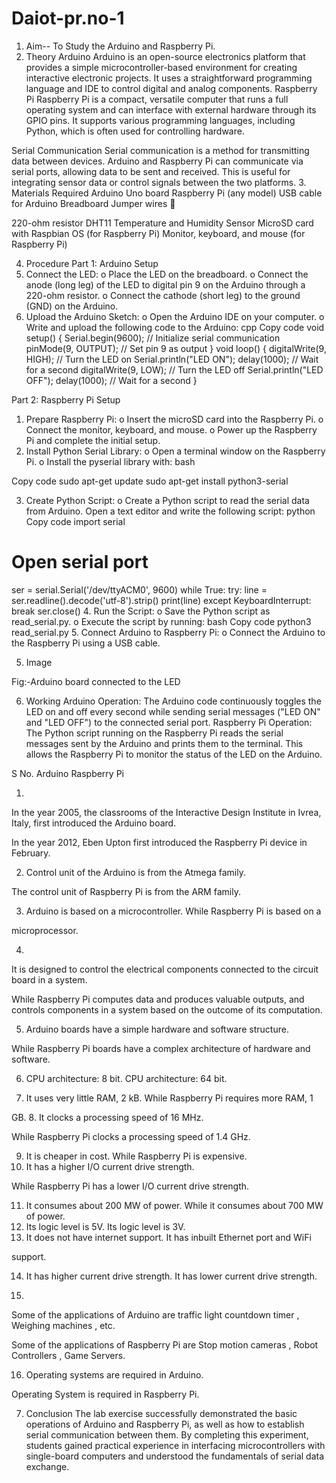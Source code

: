 # Daiot-pr.no-1
1. Aim-- To Study the Arduino and Raspberry Pi.
2. Theory
Arduino
Arduino is an open-source electronics platform that provides a simple microcontroller-based
environment for creating interactive electronic projects. It uses a straightforward programming
language and IDE to control digital and analog components.
Raspberry Pi
Raspberry Pi is a compact, versatile computer that runs a full operating system and can interface
with external hardware through its GPIO pins. It supports various programming languages,
including Python, which is often used for controlling hardware.

Serial Communication
Serial communication is a method for transmitting data between devices. Arduino and Raspberry
Pi can communicate via serial ports, allowing data to be sent and received. This is useful for
integrating sensor data or control signals between the two platforms.
3. Materials Required
 Arduino Uno board
 Raspberry Pi (any model)
 USB cable for Arduino
 Breadboard
 Jumper wires



 220-ohm resistor
 DHT11 Temperature and Humidity Sensor
 MicroSD card with Raspbian OS (for Raspberry Pi)
 Monitor, keyboard, and mouse (for Raspberry Pi)

4. Procedure
Part 1: Arduino Setup
1. Connect the LED:
o Place the LED on the breadboard.
o Connect the anode (long leg) of the LED to digital pin 9 on the Arduino through a
220-ohm resistor.
o Connect the cathode (short leg) to the ground (GND) on the Arduino.
2. Upload the Arduino Sketch:
o Open the Arduino IDE on your computer.
o Write and upload the following code to the Arduino:
cpp
Copy code
void setup() {
Serial.begin(9600); // Initialize serial communication
pinMode(9, OUTPUT); // Set pin 9 as output
}
void loop() {
digitalWrite(9, HIGH); // Turn the LED on
Serial.println(&quot;LED ON&quot;);
delay(1000); // Wait for a second
digitalWrite(9, LOW); // Turn the LED off
Serial.println(&quot;LED OFF&quot;);
delay(1000); // Wait for a second
}

Part 2: Raspberry Pi Setup
1. Prepare Raspberry Pi:
o Insert the microSD card into the Raspberry Pi.
o Connect the monitor, keyboard, and mouse.
o Power up the Raspberry Pi and complete the initial setup.
2. Install Python Serial Library:
o Open a terminal window on the Raspberry Pi.
o Install the pyserial library with:
bash



Copy code
sudo apt-get update
sudo apt-get install python3-serial

3. Create Python Script:
o Create a Python script to read the serial data from Arduino. Open a text editor and
write the following script:
python
Copy code
import serial
# Open serial port
ser = serial.Serial(&#39;/dev/ttyACM0&#39;, 9600)
while True:
try:
line = ser.readline().decode(&#39;utf-8&#39;).strip()
print(line)
except KeyboardInterrupt:
break
ser.close()
4. Run the Script:
o Save the Python script as read_serial.py.
o Execute the script by running:
bash
Copy code
python3 read_serial.py
5. Connect Arduino to Raspberry Pi:
o Connect the Arduino to the Raspberry Pi using a USB cable.

5. Image




Fig:-Arduino board connected to the LED

6. Working
Arduino Operation:
The Arduino code continuously toggles the LED on and off every second while sending serial
messages (&quot;LED ON&quot; and &quot;LED OFF&quot;) to the connected serial port.
Raspberry Pi Operation:
The Python script running on the Raspberry Pi reads the serial messages sent by the Arduino and
prints them to the terminal. This allows the Raspberry Pi to monitor the status of the LED on the
Arduino.

S
No.
Arduino Raspberry Pi

1.
In the year 2005, the classrooms of
the Interactive Design Institute in
Ivrea, Italy, first introduced the
Arduino board.

In the year 2012, Eben Upton first
introduced the Raspberry Pi device in
February.

2. Control unit of the Arduino is from
the Atmega family.

The control unit of Raspberry Pi is from the
ARM family.

3. Arduino is based on a microcontroller. While Raspberry Pi is based on a

microprocessor.

4.
It is designed to control the electrical
components connected to the circuit
board in a system.

While Raspberry Pi computes data and
produces valuable outputs, and controls
components in a system based on the
outcome of its computation.

5. Arduino boards have a simple
hardware and software structure.

While Raspberry Pi boards have a complex
architecture of hardware and software.





6. CPU architecture: 8 bit. CPU architecture: 64 bit.

7. It uses very little RAM, 2 kB. While Raspberry Pi requires more RAM, 1

GB.
8. It clocks a processing speed of 16
MHz.

While Raspberry Pi clocks a processing
speed of 1.4 GHz.

9. It is cheaper in cost. While Raspberry Pi is expensive.
10. It has a higher I/O current drive
strength.

While Raspberry Pi has a lower I/O current
drive strength.

11. It consumes about 200 MW of power. While it consumes about 700 MW of power.
12. Its logic level is 5V. Its logic level is 3V.
13. It does not have internet support. It has inbuilt Ethernet port and WiFi

support.

14. It has higher current drive strength. It has lower current drive strength.

15.
Some of the applications of Arduino
are traffic light countdown timer ,
Weighing machines , etc.

Some of the applications of Raspberry Pi are
Stop motion cameras , Robot Controllers ,
Game Servers.

16. Operating systems are required in
Arduino.

Operating System is required in Raspberry
Pi.

7. Conclusion
The lab exercise successfully demonstrated the basic operations of Arduino and Raspberry Pi, as
well as how to establish serial communication between them. By completing this experiment,
students gained practical experience in interfacing microcontrollers with single-board computers
and understood the fundamentals of serial data exchange.
